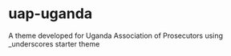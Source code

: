 # uap-uganda
A theme developed for Uganda Association of Prosecutors using _underscores starter theme
